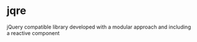 # jqre
jQuery compatible library developed with a modular approach and including a reactive component
